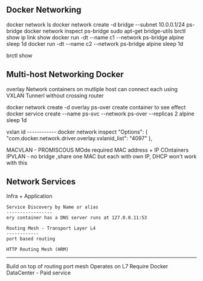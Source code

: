 Docker Networking
---------------------
docker network ls
docker network create -d bridge --subnet 10.0.0.1/24 ps-bridge
docker network inspect ps-bridge 
sudo apt-get bridge-utils
brctl show
ip link show
docker run -dt --name c1 --network ps-bridge alpine sleep 1d
docker run -dt --name c2 --network ps-bridge alpine sleep 1d

brctl show

Multi-host Networking Docker
--------------------------------
overlay Network
containers on mutliple host can connect each using VXLAN Tunnerl without crossing router

docker network create -d overlay ps-over
create container to see effect 
 docker service create --name ps-svc --network ps-over --replicas 2 alpine sleep 1d

vxlan id
------------ docker network inspect 
 "Options": {
            "com.docker.network.driver.overlay.vxlanid_list": "4097"
        },


MACVLAN - PROMISCOUS MOde required MAC address + IP COntainers
IPVLAN -  no bridge ,share one MAC but each with own IP, DHCP won't work with this



Network Services
--------------------
Infra + Application

    Service Discovery by Name or alias  
    -----------------
    ery container has a DNS server runs at 127.0.0.11:53

    Routing Mesh - Transport Layer L4
    ------------
    port based routing
    
    HTTP Routing Mesh (HRM)
--------------------------
Build on top of routing port mesh
Operates on L7
Require Docker DataCenter - Paid service
